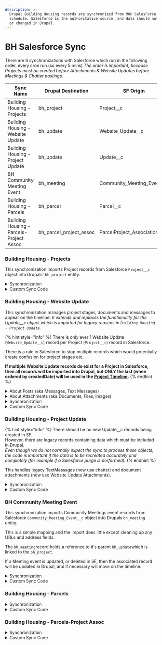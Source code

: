 ```yaml
---
description: >-
  Drupal Building Housing records are synchronized from MOH SalesForce on a
  schedule. Salesforce is the authoritative source, and data should not be added
  or changed in Drupal.
---
```


# BH Salesforce Sync

There are 6 synchronizations with Salesforce which run in the following order, every cron run (so every 5 mins)  _The order is important, because Projects must be created before Attachments & Website Updates before Meetings & Chatter postings._

| Sync Name                                | Drupal Destination         | SF Origin                       |
| ---------------------------------------- | -------------------------- | ------------------------------- |
| Building Housing - Projects              | bh\_project                | Project\_\_c                    |
| Building Housing - Website Update        | bh\_update                 | Website\_Update\_\_c            |
| Building Housing - Project Update        | bh\_update                 | Update\_\_c                     |
| BH Community Meeting Event               | bh\_meeting                | Community\_Meeting\_Event\_\_c  |
| Building Housing - Parcels               | bh\_parcel                 | Parcel\_\_c                     |
| Building Housing - Parcels-Project Assoc | bh\_parcel\_project\_assoc | ParcelProject\_Association\_\_c |

### Building Housing - Projects

This synchronization imports Project records from Salesforce `Project__c` object into Drupals' `bh_project` entity.

<details>

<summary>Synchronization</summary>

* drupal\_field\_type: properties drupal\_field\_value: field\_bh\_project\_name direction: sf\_drupal salesforce\_field: Name id: 0 description: ''
* drupal\_field\_type: properties drupal\_field\_value: field\_bh\_parcel\_id direction: sf\_drupal salesforce\_field: Parcel\_ID\_\_c id: 1 description: ''
* drupal\_field\_type: properties drupal\_field\_value: field\_bh\_total\_num\_units direction: sf\_drupal salesforce\_field: Total\_No\_of\_Units\_\_c id: 2 description: ''
* drupal\_field\_type: properties drupal\_field\_value: field\_bh\_project\_start\_date.value direction: sf\_drupal salesforce\_field: Project\_Start\_Date\_\_c id: 3 description: ''
* drupal\_field\_type: RelatedTermString drupal\_field\_value: field\_bh\_record\_type direction: sf\_drupal salesforce\_field: RecordTypeId id: 4 description: ''
* drupal\_field\_type: RelatedTermString drupal\_field\_value: field\_bh\_project\_stage direction: sf\_drupal salesforce\_field: Project\_Stage\_\_c id: 5 description: ''
* drupal\_field\_type: RelatedTermString drupal\_field\_value: field\_bh\_project\_status direction: sf\_drupal salesforce\_field: Project\_Status\_\_c id: 6 description: ''
* drupal\_field\_type: RelatedTermString drupal\_field\_value: field\_bh\_funding\_stage direction: sf\_drupal salesforce\_field: NHD\_Stage\_\_c id: 7 description: ''
* drupal\_field\_type: properties drupal\_field\_value: title direction: sf\_drupal salesforce\_field: Name id: 8 description: ''
* drupal\_field\_type: properties\_extended drupal\_field\_value: field\_bh\_coordinates.lat direction: sf\_drupal salesforce\_field: Parcel\_Y\_Coordinate\_\_c id: 9 description: ''
* drupal\_field\_type: properties\_extended drupal\_field\_value: field\_bh\_coordinates.lng direction: sf\_drupal salesforce\_field: Parcel\_X\_Coordinate\_\_c id: 10 description: ''
* drupal\_field\_type: properties\_extended drupal\_field\_value: field\_bh\_wysiwyg\_photo\_a.value direction: sf\_drupal salesforce\_field: Project\_Photo\_1\_\_c id: 11 description: ''
* drupal\_field\_type: properties drupal\_field\_value: body.value direction: sf\_drupal salesforce\_field: Narrative\_\_c id: 12 description: ''
* drupal\_field\_type: RelatedTermString drupal\_field\_value: field\_bh\_neighborhood direction: sf\_drupal salesforce\_field: Neighborhood\_computed\_\_c id: 13 description: ''
* drupal\_field\_type: RelatedTermString drupal\_field\_value: field\_bh\_disposition\_type direction: sf\_drupal salesforce\_field: Disposition\_Type\_\_c id: 14 description: ''
* drupal\_field\_type: properties drupal\_field\_value: field\_bh\_project\_complete\_date.value direction: sf\_drupal salesforce\_field: Actual\_Finish\_Date\_\_c id: 15 description: ''
* drupal\_field\_type: properties drupal\_field\_value: field\_bh\_initial\_comm\_mtg\_date.value direction: sf\_drupal salesforce\_field: Initial\_Cmnty\_Meeting\_Complete\_Actual\_\_c id: 16 description: ''
* drupal\_field\_type: properties drupal\_field\_value: field\_bh\_rfp\_issued\_date.value direction: sf\_drupal salesforce\_field: RFP\_Issued\_Actual\_\_c id: 17 description: ''
* drupal\_field\_type: properties drupal\_field\_value: field\_bh\_initial\_td\_vote\_date.value direction: sf\_drupal salesforce\_field: Initial\_TD\_Vote\_Actual\_\_c id: 18 description: ''
* drupal\_field\_type: properties drupal\_field\_value: field\_bh\_dnd\_funding\_award\_date.value direction: sf\_drupal salesforce\_field: Award\_Enroll\_\_c id: 19 description: ''
* drupal\_field\_type: properties drupal\_field\_value: field\_bh\_conveyance\_vote\_date.value direction: sf\_drupal salesforce\_field: Conveyance\_Vote\_Actual\_\_c id: 20 description: ''
* drupal\_field\_type: properties drupal\_field\_value: field\_bh\_commitment\_letter\_date.value direction: sf\_drupal salesforce\_field: Commitment\_Letter\_Date\_\_c id: 21 description: ''
* drupal\_field\_type: properties drupal\_field\_value: field\_bh\_predicted\_closing\_date.value direction: sf\_drupal salesforce\_field: Finance\_Closing\_\_c id: 22 description: ''
* drupal\_field\_type: properties drupal\_field\_value: field\_bh\_construction\_start\_date.value direction: sf\_drupal salesforce\_field: Construction\_Start\_Date\_\_c id: 23 description: ''
* drupal\_field\_type: properties drupal\_field\_value: field\_bh\_construct\_complete\_date.value direction: sf\_drupal salesforce\_field: Construction\_Finish\_Actual\_\_c id: 24 description: ''
* drupal\_field\_type: RelatedTermString drupal\_field\_value: field\_bh\_project\_type direction: sf\_drupal salesforce\_field: Project\_Type\_\_c id: 25 description: ''
* drupal\_field\_type: properties drupal\_field\_value: field\_bh\_property\_size direction: sf\_drupal salesforce\_field: Total\_Square\_Footage\_\_c id: 26 description: ''
* drupal\_field\_type: properties drupal\_field\_value: field\_bh\_units\_total direction: sf\_drupal salesforce\_field: Total\_No\_of\_Units\_\_c id: 27 description: ''
* drupal\_field\_type: properties drupal\_field\_value: field\_bh\_units\_affordable direction: sf\_drupal salesforce\_field: Total\_Units\_Income\_\_c id: 28 description: ''
* drupal\_field\_type: properties drupal\_field\_value: field\_bh\_units\_for\_rent direction: sf\_drupal salesforce\_field: Rent\_\_c id: 29 description: ''
* drupal\_field\_type: properties drupal\_field\_value: field\_bh\_units\_to\_own direction: sf\_drupal salesforce\_field: Own\_\_c id: 30 description: ''
* drupal\_field\_type: properties drupal\_field\_value: field\_bh\_councilor direction: sf\_drupal salesforce\_field: Councilor\_\_c id: 31 description: ''

</details>

<details>

<summary>Custom Sync Code</summary>

in `SalesforceBuildingHousingUpdateSubscriber.php:`

* `function pullQueryAlter` changes the SF query to include information on the Projects' Project Manager.&#x20;
* `function PullPresave` runs before the SF Query results are applied to Drupal and manually maps information about the Project Manager so it can be included in the `bh_project` record.

</details>

### Building Housing - Website Update

This synchronization manages project stages, documents and messages to appear on the timeline.  _It extends and replaces the functionality for the Update\_\_c object which is imported for legacy reasons in `Building Housing - Project Update`._

{% hint style="info" %}
There is only ever 1 Website Update (`Website_Update__c`) record per Project (`Project__c`) record in Salesforce.&#x20;

There is a rule in Salesforce to stop multiple records which would potentially create confusion for project stages etc.

**If multiple Website Update records do exist for a Project in Salesforce, then all records will be imported into Drupal, but ONLY the last (when ordered by createdDate) will be used in the** [**Project Timeline**](../bh-property-webpage/bh-project-timeline.md)**.**
{% endhint %}

<details>

<summary>About Posts (aka Messages, Text Messages)</summary>

MOH Staff sometimes wish to add comments, information or documents (see _"About Attachments"_ section) onto the Projects Timeline in Drupal.&#x20;

This is done by making Chatter Posts attached to the Website Update (`Website_Update__c)` object in Salesforce.

**Therefore Messages are imported into Drupal by the Website Update sync process.**

There are a number of Chatter Post types - This synchronization processes `TextPost` and `ContentPosts` - all other Post types are disregarded.

Attachments included in Posts (`ContentPosts`) are not imported - only the text content is (text content in `TextPosts` is also always imported).\
_**See** attachments importing in the "About Attachments" section_.

All embellishments included in the Chatter Post (in-line images, links, emoji's and font styling) are stripped during processing so only text is retained.&#x20;

In Drupal, Posts are saved into an "array" in the `field_bh_text_updates` field in the `bh_update` record.

Custom code handles updating and deleting Posts.

In Salesforce, adding a text-only (`TextPost`) Chatter Post to a Website Update **does not** automatically trigger a sync.  In order to sync a Chatter Post, a MOH Staff member must manually save the Website Update record which then triggers a Drupal sync of the Website Update in turn causing the Posts to be scanned and processed.

</details>

<details>

<summary>About Attachments (aka Documents, Files, Images)</summary>

MOH Staff sometimes wish to add documents or images to the project and/or onto the Projects Timeline in Drupal

Documents and images can be added to a Website Update (`Website_Update__c)`in Salesforce by uploading an `Attachment` in the Website Update, or by creating a Website Update Chatter Post with an attached document.

**Therefore Attachments are imported into Drupal by the Website Update sync process.**

_**Note:** There is a process on the Salesforce side which processes Website Update Chatter Posts and saves any attachments as Salesforce `Attachment` objects._

_**Note:** At the moment, PNG, JPG/JPEG images and PDF documents are properly handled and should open in the users browser.  Other document types will import and link to the timeline, but may not display reliably when clicked by a user in the Project Timeline (in Drupal) ._

In Drupal, Attachments are saved as `file` entities and are linked to both the `bh_project` entity and its associated `bh_project` entity.

Custom code handles updating and deleting Attachments.

In Salesforce, adding an Attachment (directly or via a Chatter Post) to a Website Update automatically triggers a sync.&#x20;

</details>

<details>

<summary>Synchronization</summary>

The Salesforce `Website_Update__c` object is linked to the Drupal `bh_update` entity:

* Project\_Goals\_\_c -> body.value&#x20;
* Name => title
* Boston\_gov\_Link\_\_c => field\_bh\_project\_web\_link
* Project\_\_c => field\_bh\_project\_ref
* Follower\_emails\_\_c => field\_bh\_follower\_emails&#x20;
* "1" => field\_sf\_web\_update
* Project\_Developer\_Formula\_\_c => field\_bh\_developer\_name
* Account\_Website\_\_c => field\_bh\_developer\_website&#x20;
* Boston\_Based\_Buiness\_\_c => field\_bh\_boston\_based\_business&#x20;
* Minority\_Owned\_Business2\_\_c => field\_bh\_minority\_owned\_business&#x20;
* Veteran\_Owned\_Business2\_\_c => field\_bh\_veteran\_owned\_business&#x20;
* Woman\_Owned\_Buiness2\_\_c => field\_bh\_women\_owned\_business&#x20;

**Note:** The field `field_bh_text_updates`in Drupal is updated with a string array of Chatter messages.

**Note:** A Drupal `file` object is created for each attachment found in the `attachment` field of the `Website_updates__c` object in SF.

**Note:** The field `field_bh_attachment` and/or `field_bh_project_images`in Drupal `bh_update` entity is updated with an array of files (attachments found in `Website_Updates__c.Attachments` in SF).

**Note:** The field `field_bh_attachment` and/or `field_bh_project_images` in Drupal `bh_project` entity is updated with an array of files (attachments found in `Website_Updates__c.Attachments` in SF).

</details>

<details>

<summary>Custom Sync Code</summary>

in `SalesforceBuildingHousingUpdateSubscriber.php`:

* `function pullQueryAlter` changes the SF query to include information on the  Website Updates' Attachments, and the Attachment files.
* `function PullPresave` runs before the SF Query results are applied to Drupal and manually \
  \- manages Posts in `bh_update,`and \
  \- manages Attachments as `file` objects, and\
  \- links the `file` objects to the `bh_update` and the `bh_project` entities.

</details>

### Building Housing - Project Update

{% hint style="info" %}
There should be no new Update\_\_c records being created in SF. \
However, there are legacy records containing data which must be included in Drupal.  \
_Even though we do not normally expect the sync to process these objects, the code is important if the data is to be recreated accurately and completely (for example if a Salesforce purge is performed)._
{% endhint %}

This handles legacy TextMessages (now use chatter) and document attachments (now use Website Update Attachments).

<details>

<summary>Synchronization</summary>

* drupal\_field\_type: properties drupal\_field\_value: field\_bh\_headline direction: sf\_drupal salesforce\_field: Headline\_\_c id: 0
* drupal\_field\_type: RelatedIDs drupal\_field\_value: field\_bh\_project\_ref direction: sf\_drupal salesforce\_field: Project\_\_c id: 1
* drupal\_field\_type: properties drupal\_field\_value: status direction: sf\_drupal salesforce\_field: Publish\_to\_Web\_\_c id: 2
* drupal\_field\_type: properties drupal\_field\_value: title direction: sf\_drupal salesforce\_field: Name id: 3
* drupal\_field\_type: properties\_extended drupal\_field\_value: body.value direction: sf\_drupal salesforce\_field: Update\_Body\_\_c id: 4
* drupal\_field\_type: RelatedTermString drupal\_field\_value: field\_bh\_update\_type\_ref direction: sf\_drupal salesforce\_field: Type\_\_c id: 5
* drupal\_field\_type: properties drupal\_field\_value: field\_bh\_update\_posted\_date direction: sf\_drupal salesforce\_field: CreatedDate id: 6

</details>

<details>

<summary>Custom Sync Code</summary>

in `SalesforceBuildingHousingUpdateSubscriber.php`:

* `function pullQueryAlter` changes the SF query to include information on the  Project Updates' Attachments, and the Attachment files.
* `function PullPresave` runs before the SF Query results are applied to Drupal and manually\
  \- manages Posts in `bh_update,`and \
  \- manages Attachments as `file` objects, and\
  \- links the `file` objects to the `bh_update` and the `bh_project` entities.

</details>

### BH Community Meeting Event

This synchronization imports Community Meetings event records from Salesforce `Community_Meeting_Event__c` object into Drupals `bh_meeting` entity.

This is a simple mapping and the import does little except cleaning up any URLs and address fields.

The `bh_meeting`record holds a reference to it's parent `bh_update`which is linked to the `bh_project`.

If a Meeting event is updated, or deleted in SF, then the associated record will be updated in Drupal, and if necessary will move on the timeline.

<details>

<summary>Synchronization</summary>

* drupal\_field\_type: properties drupal\_field\_value: title direction: sf\_drupal salesforce\_field: Title\_\_c id: 0 description: ''
* drupal\_field\_type: properties drupal\_field\_value: field\_bh\_meeting\_start\_time.value direction: sf\_drupal salesforce\_field: Meeting\_Date\_Time\_Start\_\_c id: 1 description: ''
* drupal\_field\_type: properties drupal\_field\_value: field\_bh\_meeting\_end\_time.value direction: sf\_drupal salesforce\_field: Meeting\_Date\_Time\_End\_\_c id: 2 description: ''
* drupal\_field\_type: properties drupal\_field\_value: field\_bh\_languages\_supported direction: sf\_drupal salesforce\_field: Languages\_supported\_\_c id: 3 description: ''
* drupal\_field\_type: properties drupal\_field\_value: body.value direction: sf\_drupal salesforce\_field: Meeting\_Description\_\_c id: 4 description: ''
* drupal\_field\_type: properties drupal\_field\_value: field\_bh\_contact\_person\_sfid direction: sf\_drupal salesforce\_field: Contact\_person\_\_c id: 5 description: ''
* drupal\_field\_type: properties drupal\_field\_value: field\_bh\_meeting\_goal direction: sf\_drupal salesforce\_field: Meeting\_Goal\_\_c id: 6 description: ''
* drupal\_field\_type: properties drupal\_field\_value: field\_bh\_meeting\_recording\_pass direction: sf\_drupal salesforce\_field: Meeting\_Recording\_Password\_\_c id: 7 description: ''
* drupal\_field\_type: properties drupal\_field\_value: field\_bh\_number\_of\_attendees direction: sf\_drupal salesforce\_field: Number\_of\_attendees\_\_c id: 8 description: ''
* drupal\_field\_type: properties drupal\_field\_value: field\_bh\_post\_meeting\_notes direction: sf\_drupal salesforce\_field: Post\_meeting\_Notes\_\_c id: 9 description: ''
* drupal\_field\_type: properties drupal\_field\_value: field\_bh\_post\_meeting\_recording direction: sf\_drupal salesforce\_field: Post\_meeting\_recording\_\_c id: 10 description: ''
* drupal\_field\_type: properties drupal\_field\_value: field\_bh\_virt\_meeting\_web\_addr direction: sf\_drupal salesforce\_field: Virtual\_meeting\_web\_address\_\_c id: 11 description: ''
* drupal\_field\_type: RelatedIDs drupal\_field\_value: field\_bh\_update\_ref direction: sf\_drupal salesforce\_field: Website\_Update\_\_c id: 12 description: ''
* drupal\_field\_type: properties drupal\_field\_value: field\_bh\_host\_organization direction: sf\_drupal salesforce\_field: Host\_Organization2\_\_c id: 13 description: ''
* drupal\_field\_type: properties drupal\_field\_value: field\_address.address\_line1 direction: sf\_drupal salesforce\_field: Address\_\_c id: 14 description: 'DU Aug 2022. Insert SF text address into first line of drupal address component.'

</details>

<details>

<summary>Custom Sync Code</summary>

in `SalesforceBuildingHousingUpdateSubscriber.php`:

* `function PullPresave` runs before the SF Query results are applied to Drupal and manually cleans up URL's and addresses

</details>

### &#x20;Building Housing - Parcels

<details>

<summary>Synchronization</summary>

* drupal\_field\_type: properties drupal\_field\_value: field\_bh\_parcel\_name direction: sf\_drupal salesforce\_field: Name id: 0
* drupal\_field\_type: properties drupal\_field\_value: field\_bh\_parcel\_header direction: sf\_drupal salesforce\_field: Parcel\_Header\_\_c id: 1
* drupal\_field\_type: RelatedTermString drupal\_field\_value: field\_bh\_property\_type direction: sf\_drupal salesforce\_field: Property\_Type\_\_c id: 2
* drupal\_field\_type: properties drupal\_field\_value: field\_bh\_owned\_by\_dnd direction: sf\_drupal salesforce\_field: Active\_\_c id: 3
* drupal\_field\_type: properties drupal\_field\_value: field\_bh\_assessing\_lot\_size direction: sf\_drupal salesforce\_field: Assessing\_Lot\_Size\_\_c id: 4
* drupal\_field\_type: properties drupal\_field\_value: field\_bh\_street\_address\_temp direction: sf\_drupal salesforce\_field: Street\_Address\_\_c id: 5
* drupal\_field\_type: properties drupal\_field\_value: title direction: sf\_drupal salesforce\_field: Name id: 6
* drupal\_field\_type: properties\_extended drupal\_field\_value: field\_bh\_coordinates.lat direction: sf\_drupal salesforce\_field: Y\_Coordinate\_\_c id: 7
* drupal\_field\_type: properties\_extended drupal\_field\_value: field\_bh\_coordinates.lng direction: sf\_drupal salesforce\_field: X\_Coordinate\_\_c id: 8

</details>

<details>

<summary>Custom Sync Code</summary>

None

</details>

### Building Housing - Parcels-Project Assoc

<details>

<summary>Synchronization</summary>

* drupal\_field\_type: RelatedIDs drupal\_field\_value: field\_bh\_parcel\_ref direction: sf\_drupal salesforce\_field: Parcel\_\_c id: 0
* drupal\_field\_type: RelatedIDs drupal\_field\_value: field\_bh\_project\_ref direction: sf\_drupal salesforce\_field: Project\_\_c id: 1
* drupal\_field\_type: properties drupal\_field\_value: title direction: sf\_drupal salesforce\_field: Name id: 2

</details>

<details>

<summary>Custom Sync Code</summary>

None

</details>
